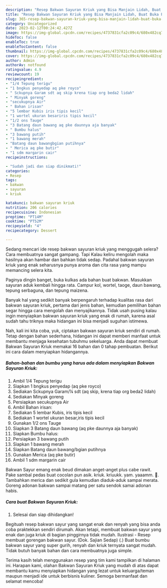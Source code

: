 ```yaml
---
description: "Resep Bakwan Sayuran Kriuk yang Bisa Manjain Lidah, Buat Buka Puasa Lezat Sekali"
title: "Resep Bakwan Sayuran Kriuk yang Bisa Manjain Lidah, Buat Buka Puasa Lezat Sekali"
slug: 365-resep-bakwan-sayuran-kriuk-yang-bisa-manjain-lidah-buat-buka-puasa-lezat-sekali
category: Uncategorized
date: 2023-02-12T00:24:42.427Z
image: https://img-global.cpcdn.com/recipes/4737831cfa2c09c4/680x482cq70/bakwan-sayuran-kriuk-foto-resep-utama.jpg
hideToc: false
enableToc: true
enableTocContent: false
thumbnail: https://img-global.cpcdn.com/recipes/4737831cfa2c09c4/680x482cq70/bakwan-sayuran-kriuk-foto-resep-utama.jpg
cover: https://img-global.cpcdn.com/recipes/4737831cfa2c09c4/680x482cq70/bakwan-sayuran-kriuk-foto-resep-utama.jpg
author: Admin
authorAv: notfound
ratingvalue: 4.9
reviewcount: 19
recipeingredient:
- "1/4 Tepung terigu"
- "1 bngkus penyedap aq pke royco"
- " Sckupnya Garam sdt aq skip krena tiap org beda2 lidah"
- " Minyak goreng"
- "secukupnya Air"
- " Bahan irisan"
- "5 lembar Kubis iris tipis kecil"
- "1 wortel ukuran besariris tipis kecil"
- "1/2 ons Tauge"
- "3 Batang daun bawang aq pke daunnya aja banyak"
- " Bumbu halus"
- "3 bawang putih"
- "1 bawang merah"
- "Batang daun bawangbgian putihnya"
- " Merica aq pke butir"
- "1 sdm margarin cair"
recipeinstructions:

- "Sudah jadi dan siap dinikmati!"
categories:
- Resep
tags:
- bakwan
- sayuran
- kriuk

katakunci: bakwan sayuran kriuk 
nutrition: 206 calories
recipecuisine: Indonesian
preptime: "PT14M"
cooktime: "PT52M"
recipeyield: "4"
recipecategory: Dessert

---
```



Sedang mencari ide resep bakwan sayuran kriuk yang menggugah selera? Cara membuatnya sangat gampang. Tapi Kalau keliru mengolah maka hasilnya akan hambar dan bahkan tidak sedap. Padahal bakwan sayuran kriuk yang enak seharusnya punya aroma dan cita rasa yang mampu memancing selera kita.


Paginya dingin banget, buka kulkas ada bahan buat bakwan. Masukkan sayuran aduk kembali hingga rata. Campur kol, wortel, taoge, daun bawang, tepung serbaguna, dan tepung maizena.

Banyak hal yang sedikit banyak berpengaruh terhadap kualitas rasa dari bakwan sayuran kriuk, pertama dari jenis bahan, kemudian pemilihan bahan segar hingga cara mengolah dan menyajikannya. Tidak usah pusing kalau ingin menyiapkan bakwan sayuran kriuk yang enak di rumah, karena asal sudah tahu triknya maka hidangan ini bisa menjadi suguhan istimewa.


Nah, kali ini kita coba, yuk, ciptakan bakwan sayuran kriuk sendiri di rumah. Tetap dengan bahan sederhana, hidangan ini dapat memberi manfaat untuk membantu menjaga kesehatan tubuhmu sekeluarga. Anda dapat membuat Bakwan Sayuran Kriuk memakai 16 bahan dan 0 tahap pembuatan. Berikut ini cara dalam menyiapkan hidangannya.

<!--inarticleads1-->

##### Bahan-bahan dan bumbu yang harus ada dalam menyiapkan Bakwan Sayuran Kriuk:

1. Ambil 1/4 Tepung terigu
1. Siapkan 1 bngkus penyedap (aq pke royco)
1. Sediakan  Sckupnya Garam/¼ sdt (aq skip, krena tiap org beda2 lidah)
1. Sediakan  Minyak goreng
1. Persiapkan secukupnya Air
1. Ambil  Bahan irisan:
1. Sediakan 5 lembar Kubis, iris tipis kecil
1. Sediakan 1 wortel ukuran besar,iris tipis kecil
1. Gunakan 1/2 ons Tauge
1. Siapkan 3 Batang daun bawang (aq pke daunnya aja banyak)
1. Siapkan  Bumbu halus:
1. Persiapkan 3 bawang putih
1. Siapkan 1 bawang merah
1. Siapkan Batang daun bawang/bgian putihnya
1. Gunakan  Merica (aq pke butir)
1. Ambil 1 sdm margarin cair


Bakwan Sayur emang enak beud dimakan anget-anget plus cabe rawit. Pake sambal pedas buat cocolan pun asik. kriuk. kriuukk. yam. yaaamm. 🤤. Tambahkan merica dan sedikit gula kemudian diaduk-aduk sampai merata. Goreng adonan bakwan sampai matang per satu sendok samai adonan habis. 

<!--inarticleads2-->

##### Cara buat Bakwan Sayuran Kriuk:


1. Selesai dan siap dihidangkan!

Begituah resep bakwan sayur yang sangat enak dan renyah yang bisa anda coba praktekkan sendiri dirumah. Akan tetapi, membuat bakwan sayur yang enak dan juga kriuk di bagian pinggirnya tidak mudah. Ilustrasi - Resep membuat gorengan bakwan sayur. (Dok. Sajian Sedap) (.) Buat bumbu bakwan sayur yang super gurih, renyah dan kriuk ternyata sangat mudah. Tidak butuh banyak bahan dan cara membuatnya juga simple. 

Terima kasih telah menggunakan resep yang tim kami tampilkan di halaman ini. Harapan kami, olahan Bakwan Sayuran Kriuk yang mudah di atas dapat membantu kamu menyiapkan hidangan yang lezat untuk keluarga/teman maupun menjadi ide untuk berbisnis kuliner. Semoga bermanfaat dan selamat mencoba!
